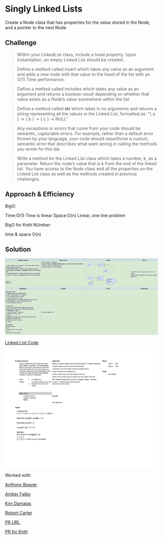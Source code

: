# Singly Linked Lists

Create a Node class that has properties for the value stored in the Node, and a pointer to the next Node.

## Challenge

> Within your LinkedList class, include a head property. Upon instantiation, an empty Linked List should be created.

> Define a method called insert which takes any value as an argument and adds a new node with that value to the head of the list with an O(1) Time performance.

> Define a method called includes which takes any value as an argument and returns a boolean result depending on whether that value exists as a Node’s value somewhere within the list.

> Define a method called __str__ which takes in no arguments and returns a string representing all the values in the Linked List, formatted as:
"{ a } -> { b } -> { c } -> NULL"

> Any exceptions or errors that come from your code should be semantic, capturable errors. For example, rather than a default error thrown by your language, your code should raise/throw a custom, semantic error that describes what went wrong in calling the methods you wrote for this lab.

> Write a method for the Linked List class which takes a number, k, as a parameter. Return the node’s value that is k from the end of the linked list. You have access to the Node class and all the properties on the Linked List class as well as the methods created in previous challenges.

## Approach & Efficiency

BigO:

Time:O(1)
Time is linear
Space:O(n)
Linear, one line problem

BigO for Knth NUmber:

time & space O(n)

## Solution

![Linked List White Board](../assets/linked_lists_whiteboard.png)

[Linked List Code](../linked_list.py)

![knth challenged whiteboard](../assets/CodeChallenge07.png)

Worked with:

[Anthony Beaver](https://github.com/PyDrummer)

[Amber Falbo](https://github.com/AmberFalbo/AmberFalbo)

[Kim Damalas](https://github.com/kimmyd70)

[Robert Carter](https://github.com/racarter1215)

[PR URL](https://github.com/NyxofDarkness/data-structures-and-algorithms/pull/35)

[PR for Knth](https://github.com/NyxofDarkness/data-structures-and-algorithms/pull/37)